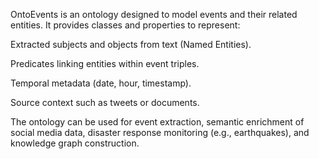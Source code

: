 OntoEvents is an ontology designed to model events and their related entities. It provides classes and properties to represent:

Extracted subjects and objects from text (Named Entities).

Predicates linking entities within event triples.

Temporal metadata (date, hour, timestamp).

Source context such as tweets or documents.

The ontology can be used for event extraction, semantic enrichment of social media data, disaster response monitoring (e.g., earthquakes), and knowledge graph construction.
